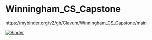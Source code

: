# Winningham_CS_Capstone
https://mybinder.org/v2/gh/Clavum/Winningham_CS_Capstone/main

[![Binder](https://mybinder.org/badge_logo.svg)](https://mybinder.org/v2/gh/Clavum/Winningham_CS_Capstone/main)
